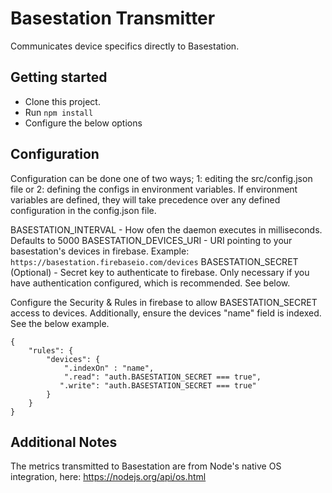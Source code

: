 # Basestation Transmitter
Communicates device specifics directly to Basestation.

## Getting started

 - Clone this project.
 - Run `npm install` 
 - Configure the below options

## Configuration
Configuration can be done one of two ways; 1: editing the src/config.json file or 2: defining the configs in environment variables. If environment variables are defined, they will take precedence over any defined configuration in the config.json file.

BASESTATION_INTERVAL - How ofen the daemon executes in milliseconds. Defaults to 5000
BASESTATION_DEVICES_URI - URI pointing to your basestation's devices in firebase. Example: `https://basestation.firebaseio.com/devices`
BASESTATION_SECRET (Optional) -  Secret key to authenticate to firebase. Only necessary if you have authentication configured, which is recommended. See below.

Configure the Security & Rules in firebase to allow BASESTATION_SECRET access to devices. Additionally, ensure the devices "name" field is indexed. See the below example.
```
{
    "rules": {
        "devices": {
            ".indexOn" : "name",
            ".read": "auth.BASESTATION_SECRET === true",
           ".write": "auth.BASESTATION_SECRET === true"
        }
    }
}
```

## Additional Notes
The metrics transmitted to Basestation are from Node's native OS integration, here: https://nodejs.org/api/os.html
